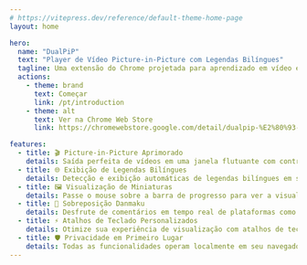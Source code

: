 ```yaml
---
# https://vitepress.dev/reference/default-theme-home-page
layout: home

hero:
  name: "DualPiP"
  text: "Player de Vídeo Picture-in-Picture com Legendas Bilíngues"
  tagline: Uma extensão do Chrome projetada para aprendizado em vídeo e entretenimento que quebra as limitações Picture-in-Picture do navegador, oferecendo experiências aprimoradas com legendas bilíngues, danmaku, miniaturas e mais. Seja assistindo séries, cursos online ou aprendendo idiomas, ajuda você a assistir e aprender simultaneamente com o dobro da eficiência.
  actions:
    - theme: brand
      text: Começar
      link: /pt/introduction
    - theme: alt
      text: Ver na Chrome Web Store
      link: https://chromewebstore.google.com/detail/dualpip-%E2%80%93-bilingual-subti/ddkmobcljbfggkmibabekgpbighaogpn

features:
  - title: 🎬 Picture-in-Picture Aprimorado
    details: Saída perfeita de vídeos em uma janela flutuante com controles de reprodução completos — multitarefa sem perder um momento.
  - title: 🌐 Exibição de Legendas Bilíngues
    details: Detecção e exibição automáticas de legendas bilíngues em sites de vídeo suportados — perfeito para estudantes de idiomas.
  - title: 🖼️ Visualização de Miniaturas
    details: Passe o mouse sobre a barra de progresso para ver a visualização de miniaturas, facilitando encontrar cenas-chave.
  - title: 💬 Sobreposição Danmaku
    details: Desfrute de comentários em tempo real de plataformas como Bilibili, NicoNico e transmissões ao vivo, diretamente no modo PiP.
  - title: ⚡ Atalhos de Teclado Personalizados
    details: Otimize sua experiência de visualização com atalhos de teclado ricos e configuráveis.
  - title: 🛡️ Privacidade em Primeiro Lugar
    details: Todas as funcionalidades operam localmente em seu navegador — sem coleta de dados, completamente seguro.
---
```

